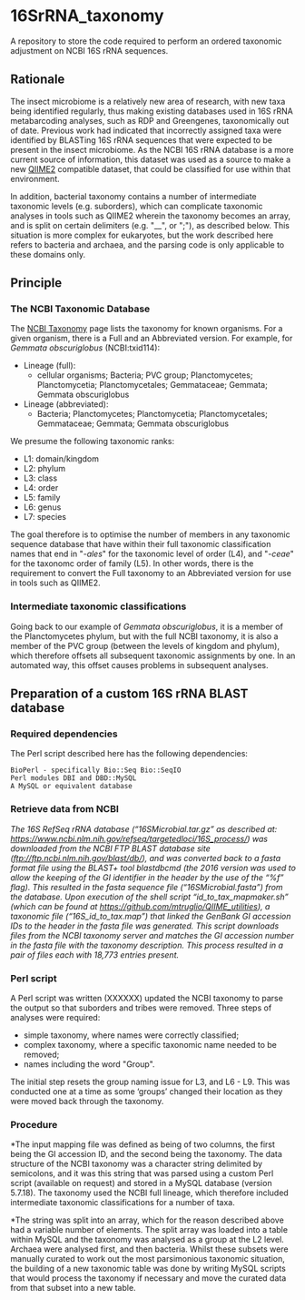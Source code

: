 # 16SrRNA_taxonomy
A repository to store the code required to perform an ordered taxonomic adjustment on NCBI 16S rRNA sequences.


## Rationale

The insect microbiome is a relatively new area of research, with new taxa being identified regularly, thus making existing databases used in 16S rRNA metabarcoding analyses, such as RDP and Greengenes, taxonomically out of date.  Previous work had indicated that incorrectly assigned taxa were identified by BLASTing 16S rRNA sequences that were expected to be present in the insect microbiome.  As the NCBI 16S rRNA database is a more current source of information, this dataset was used as a source to make a new [QIIME2](https://qiime2.org/) compatible dataset, that could be classified for use within that environment.

In addition, bacterial taxonomy contains a number of intermediate taxonomic levels (e.g. suborders), which can complicate taxonomic analyses in tools such as QIIME2 wherein the taxonomy becomes an array, and is split on certain delimiters (e.g. "__", or ";"), as described below.  This situation is more complex for eukaryotes, but the work described here refers to bacteria and archaea, and the parsing code is only applicable to these domains only.


## Principle

### The NCBI Taxonomic Database

The [NCBI Taxonomy](https://www.ncbi.nlm.nih.gov/taxonomy) page lists the taxonomy for known organisms.  For a given organism, there is a Full and an Abbreviated version.  For example, for *Gemmata obscuriglobus* (NCBI:txid114):

 * Lineage (full):
    * cellular organisms; Bacteria; PVC group; Planctomycetes; Planctomycetia; Planctomycetales; Gemmataceae; Gemmata; Gemmata obscuriglobus
 * Lineage (abbreviated): 
    * Bacteria; Planctomycetes; Planctomycetia; Planctomycetales; Gemmataceae; Gemmata; Gemmata obscuriglobus

We presume the following taxonomic ranks:

   * L1: domain/kingdom
   * L2: phylum
   * L3: class
   * L4: order
   * L5: family
   * L6: genus
   * L7: species 
   
The goal therefore is to optimise the number of members in any taxonomic sequence database that have within their full taxonomic classification names that end in "*-ales*" for the taxonomic level of order (L4), and "*-ceae*" for the taxonomc order of family (L5).  In other words, there is the requirement to convert the Full taxonomy to an Abbreviated version for use in tools such as QIIME2.

### Intermediate taxonomic classifications

Going back to our example of *Gemmata obscuriglobus*, it is a member of the Planctomycetes phylum, but with the full NCBI taxonomy, it is also a member of the PVC group (between the levels of kingdom and phylum), which therefore offsets all subsequent taxonomic assignments by one. In an automated way, this offset causes problems in subsequent analyses.


## Preparation of a custom 16S rRNA BLAST database

### Required dependencies

The Perl script described here has the following dependencies:

```
BioPerl - specifically Bio::Seq Bio::SeqIO
Perl modules DBI and DBD::MySQL
A MySQL or equivalent database
```

### Retrieve data from NCBI

*The 16S RefSeq rRNA database (“16SMicrobial.tar.gz” as described at: https://www.ncbi.nlm.nih.gov/refseq/targetedloci/16S_process/) was downloaded from the NCBI FTP BLAST database site (ftp://ftp.ncbi.nlm.nih.gov/blast/db/), and was converted back to a fasta format file using the BLAST+ tool blastdbcmd (the 2016 version was used to allow the keeping of the GI identifier in the header by the use of the “%f” flag).  This resulted in the fasta sequence file (“16SMicrobial.fasta”) from the database.  Upon execution of the shell script “id_to_tax_mapmaker.sh” (which can be found at https://github.com/mtruglio/QIIME_utilities), a taxonomic file (“16S_id_to_tax.map”) that linked the GenBank GI accession IDs to the header in the fasta file was generated.  This script downloads files from the NCBI taxonomy server and matches the GI accession number in the fasta file with the taxonomy description.  This process resulted in a pair of files each with 18,773 entries present.*


### Perl script

A Perl script was written (XXXXXX) updated the NCBI taxonomy to parse the output so that suborders and tribes were removed. Three steps of analyses were required: 
  * simple taxonomy, where names were correctly classified;
  * complex taxonomy, where a specific taxonomic name needed to be removed;
  * names including the word "Group". 
  
The initial step resets the group naming issue for L3, and L6 - L9. This was conducted one at a time as some ‘groups’ changed their location as they were moved back through the taxonomy.

### Procedure

*The input mapping file was defined as being of two columns, the first being the GI accession ID, and the second being the taxonomy.  The data structure of the NCBI taxonomy was a character string delimited by semicolons, and it was this string that was parsed using a custom Perl script (available on request) and stored in a MySQL database (version 5.7.18).  The taxonomy used the NCBI full lineage, which therefore included intermediate taxonomic classifications for a number of taxa.  

*The string was split into an array, which for the reason described above had a variable number of elements.    The split array was loaded into a table within MySQL and the taxonomy was analysed as a group at the L2 level.  Archaea were analysed first, and then bacteria.  Whilst these subsets were manually curated to work out the most parsimonious taxonomic situation, the building of a new taxonomic table was done by writing MySQL scripts that would process the taxonomy if necessary and move the curated data from that subset into a new table.



